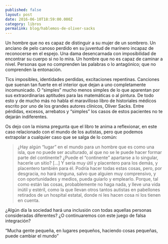 ```yaml
---
published: false
layout: post
date: 2016-06-10T18:59:00.000Z
category: libros
permalink: blog/hablemos-de-oliver-sacks
---
```

Un hombre que no es capaz de distinguir a su mujer de un sombrero. Un anciano de pelo canoso perdido en su juventud de marinero incapaz de reconocerse en el espejo. Una dama desencarnada con imposibilidad de encontrar su cuerpo si no lo mira. Un hombre que no es capaz de caminar a nivel. Personas que no comprenden las palabras o lo antagónico; que no comprenden la entonación. 

Tics imposibles, identidades perdidas, excitaciones repentinas. Canciones que suenan tan fuerte en el interior que dejan a uno completamente incomunicado. O “simples” mucho menos simples de lo que aparentan por sus extraordinarias aptitudes para las matemáticas o al pintura.
De todo esto y de mucho más no habla el maravilloso libro de historiales médicos escrito por uno de los grandes autores clínicos, Oliver Sacks. Entre pérdidas, excesos, arrebatos y “simples” los casos de estos pacientes no te dejarán indiferentes.

Os dejo con la misma pregunta que el libro te anima a reflexionar, en este caso relacionado con el mundo de los autistas, pero que podemos extrapolar a cualquier caso que se salga de lo común:

> ¿Hay algún “lugar” en el mundo para un hombre que es como una isla, que no puede ser aculturado, al que no se le puede hacer formar parte del continente? ¿Puede el “continente” apartarse a lo singular, hacerle un sitio? […] Y sería muy útil y placentero para los demás, y placentero también para él. Podría hacer todas estas cosas, pero, por desgracia, no hará ninguna, salvo que alguien muy comprensivo, y con oportunidades y medios, pueda guiarlo y emplearlo. Porque, tal como están las cosas, probablemente no haga nada, y lleve una vida inútil y estéril, como la que llevan otros tantos autistas en pabellones retirados de un hospital estatal, donde ni les hacen cosa ni los tienen en cuenta.

¿Algún día la sociedad hará una inclusión con todas aquellas personas consideradas diferentes? ¿O continuaremos con este juego de falsa integración?

“Mucha gente pequeña, en lugares pequeños, haciendo cosas pequeñas, puede cambiar el mundo”

